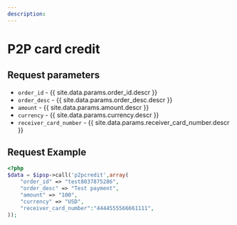 ```yaml
---
description:
---
```


# P2P card credit

## Request parameters

- `order_id` - {{ site.data.params.order_id.descr }}
- `order_desc` - {{ site.data.params.order_desc.descr }}
- `amount` - {{ site.data.params.amount.descr }}
- `currency` - {{ site.data.params.currency.descr }}
- `receiver_card_number` - {{ site.data.params.receiver_card_number.descr }}

## Request Example

```php
<?php
$data = $ipsp->call('p2pcredit',array(
    "order_id" => "test8037875286",
    "order_desc" => "Test payment",
    "amount" => "100",
    "currency" => "USD",
    "receiver_card_number":"4444555566661111",
));
```